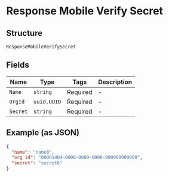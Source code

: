 
# Response Mobile Verify Secret

## Structure

`ResponseMobileVerifySecret`

## Fields

| Name | Type | Tags | Description |
|  --- | --- | --- | --- |
| `Name` | `string` | Required | - |
| `OrgId` | `uuid.UUID` | Required | - |
| `Secret` | `string` | Required | - |

## Example (as JSON)

```json
{
  "name": "name8",
  "org_id": "00001404-0000-0000-0000-000000000000",
  "secret": "secret6"
}
```

